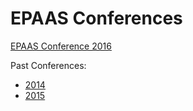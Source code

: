 # EPAAS Conferences

[EPAAS Conference 2016](/conf/2016)

Past Conferences:

- [2014](/conf/2014)
- [2015](/conf/2015)
